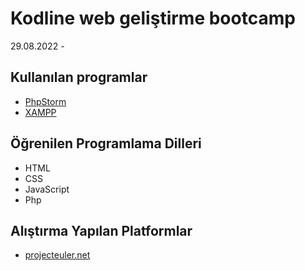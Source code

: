 # Kodline web geliştirme bootcamp

29.08.2022 - 

## Kullanılan programlar

- [PhpStorm ](https://www.jetbrains.com/phpstorm/)
- [XAMPP](https://www.apachefriends.org/tr/)

## Öğrenilen Programlama Dilleri

- HTML
- CSS
- JavaScript
- Php

## Alıştırma Yapılan Platformlar

- [projecteuler.net](https://projecteuler.net/archives)